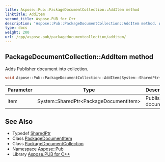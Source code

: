 ```yaml
---
title: Aspose::Pub::PackageDocumentCollection::AddItem method
linktitle: AddItem
second_title: Aspose.PUB for C++
description: 'Aspose::Pub::PackageDocumentCollection::AddItem method. Adds Publisher document into collection in C++.'
type: docs
weight: 200
url: /cpp/aspose.pub/packagedocumentcollection/additem/
---
```

## PackageDocumentCollection::AddItem method


Adds Publisher document into collection.

```cpp
void Aspose::Pub::PackageDocumentCollection::AddItem(System::SharedPtr<PackageDocumentItem> item)
```


| Parameter | Type | Description |
| --- | --- | --- |
| item | System::SharedPtr\<PackageDocumentItem\> | Publisher document |

## See Also

* Typedef [SharedPtr](../../../system/sharedptr/)
* Class [PackageDocumentItem](../../packagedocumentitem/)
* Class [PackageDocumentCollection](../)
* Namespace [Aspose::Pub](../../)
* Library [Aspose.PUB for C++](../../../)
